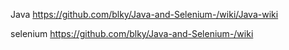 Java
https://github.com/blky/Java-and-Selenium-/wiki/Java-wiki


selenium 
https://github.com/blky/Java-and-Selenium-/wiki

 
